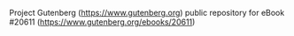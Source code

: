 Project Gutenberg (https://www.gutenberg.org) public repository for eBook #20611 (https://www.gutenberg.org/ebooks/20611)
